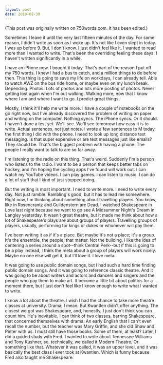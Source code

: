 ```yaml
---
layout: post
date: 2010-08-30
--- 
```


(This post was originally written on 750words.com. It has been edited.)

Sometimes I leave it until the very last fifteen minutes of the day. For some reason, I didn't write as soon as I woke up. It's not like I even slept in today. I was up before 9. But, I don't know. I just didn't feel like it. I wanted to read more than I wanted to write. That's been the overriding feeling these days. I haven't written significantly in a while.

I have an iPhone now. I bought it today. That's part of the reason I put off my 750 words. I knew I had a bus to catch, and a million things to do before then. This thing is going to save my life on workdays, I can already tell. Able to watch AWZ on the bus ride home, or maybe even on my lunch break. Depending. Photos. Lots of photos and lots more posting of photos. Never getting lost again when I'm out walking. Walking more, now that I know where I am and where I want to go. I predict great things.

Mostly, I think it'll help me write more. I have a couple of notebooks on the go right now, but I've already discovered the problem of writing on paper and writing on the computer. Nothing syncs. The iPhone syncs. Or it should. I haven't done a test yet. We'll see. We'll see tomorrow how easy it is to write. Actual sentences, not just notes. I wrote a few sentences to M today, the first thing I did with the phone. I need to look up long distance text messaging. Is that super expensive or are text messages just like emails? They should be. That's the biggest problem with having a phone. The people I really want to talk to are so far away.

I'm listening to the radio on this thing. That's weird. Suddenly I'm a person who listens to the radio. I want to be a person that keeps better tabs on hockey, and I'm hoping the cycling apps I've found will work out. I can watch my YouTube videos. I can play games. I can listen to music. I can do a lot of stuff that I kind of just stopped doing.

But the writing is most important. I need to write more. I need to write every day. Not just ramble. Rambling's good, but it has to lead me somewhere. Right now, I'm thinking about something about travelling players. You know, like in Rosencrantz and Guildenstern are Dead. I watched Shakespeare in Love last night because we went to go see A Midsummer Night's Dream in Langley yesterday. It wasn't great theatre, but it made me think about how a lot of Shakespeare's plays are about groups of players. Travelling groups of players, usually, performing for kings or dukes or whomever will pay them. 

I've been writing it as if it's a place. But maybe it's not a place; it's a group. It's the ensemble, the people, that matter. Not the building. I like the idea of centering a series around a spot--think Central Perk--but if this is going to be a play instead, I think the meta about a group of players will work nicely. Maybe no one else will get it, but I'll love it. I love meta.

It was going to use public domain songs, but I had such a hard time finding public domain songs. And it was going to reference classic theatre. And it was going to be about writers and actors and dancers and singers and the people who pay them to make art. It become a little bit about politics for a moment there, but I just don't feel like I know enough to write what I wanted to write. 

I know a lot about the theatre. I wish I had the chance to take more theatre classes at university. Drama, I mean. But Kwantlen didn't offer anything. The closest we got was Shakespeare, and, honestly, I just don't think you can count him. He's inevitable. I can think of two classes, barring Shakespeare, that concerned themselves with drama. An early English that I can't even recall the number, but the teacher was Mary Griffin, and she did Shaw and Pinter with us. I must still have those books. Some of them, at least? Later, I did a guided study with Fred. I wanted to write about Tennessee Williams and Tony Kushner, so, technically, we called it Modern Theatre. Or something like that. Whatever it was called, it was an upper level, and it was basically the best class I ever took at Kwantlen. Which is funny because Fred also taught me Shakespeare. 
